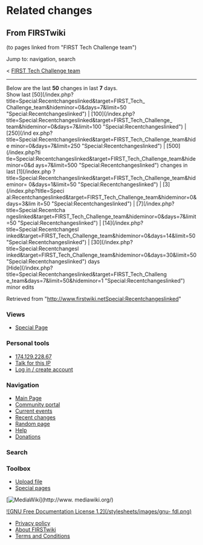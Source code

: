 # Related changes

## From FIRSTwiki

(to pages linked from "FIRST Tech Challenge team")

Jump to: navigation, search

< [FIRST Tech Challenge team](/index.php?title=FIRST_Tech_Challenge_team&redirect=no "FIRST Tech
Challenge team")

--------------------------------------------------------------------------------

Below are the last **50** changes in last **7** days.<br>
Show last [50](/index.php?title=Special:Recentchangeslinked&target=FIRST_Tech_
Challenge_team&hideminor=0&days=7&limit=50 "Special:Recentchangeslinked") | [100](/index.php?title=Special:Recentchangeslinked&target=FIRST_Tech_Challenge_
team&hideminor=0&days=7&limit=100 "Special:Recentchangeslinked") | [250](/ind
ex.php?title=Special:Recentchangeslinked&target=FIRST_Tech_Challenge_team&hide
minor=0&days=7&limit=250 "Special:Recentchangeslinked") | [500](/index.php?ti
tle=Special:Recentchangeslinked&target=FIRST_Tech_Challenge_team&hideminor=0&d
ays=7&limit=500 "Special:Recentchangeslinked") changes in last [1](/index.php
?title=Special:Recentchangeslinked&target=FIRST_Tech_Challenge_team&hideminor=
0&days=1&limit=50 "Special:Recentchangeslinked") | [3](/index.php?title=Speci
al:Recentchangeslinked&target=FIRST_Tech_Challenge_team&hideminor=0&days=3&lim
it=50 "Special:Recentchangeslinked") | [7](/index.php?title=Special:Recentcha
ngeslinked&target=FIRST_Tech_Challenge_team&hideminor=0&days=7&limit=50 "Special:Recentchangeslinked") | [14](/index.php?title=Special:Recentchangesl
inked&target=FIRST_Tech_Challenge_team&hideminor=0&days=14&limit=50 "Special:Recentchangeslinked") | [30](/index.php?title=Special:Recentchangesl
inked&target=FIRST_Tech_Challenge_team&hideminor=0&days=30&limit=50 "Special:Recentchangeslinked") days<br>
[Hide](/index.php?title=Special:Recentchangeslinked&target=FIRST_Tech_Challeng
e_team&days=7&limit=50&hideminor=1 "Special:Recentchangeslinked") minor edits

Retrieved from "<http://www.firstwiki.netSpecial:Recentchangeslinked>"

### Views

- [Special Page](Special:Recentchangeslinked/FIRST_Tech_Challenge_team)

### Personal tools

- [174.129.228.67](User:174.129.228.67)
- [Talk for this IP](User_talk:174.129.228.67)
- [Log in / create account](/index.php?title=Special:Userlogin&returnto=Special:Recentchangeslinked)

[](Main_Page "Main Page")

### Navigation

- [Main Page](Main_Page)
- [Community portal](FIRSTwiki:Community_portal)
- [Current events](Current_events)
- [Recent changes](Special:Recentchanges)
- [Random page](Special:Random)
- [Help](FIRSTwiki:Help)
- [Donations](FIRSTwiki:Site_support)

### Search

### Toolbox

- [Upload file](Special:Upload)
- [Special pages](Special:Specialpages)

[![MediaWiki](/skins/common/images/poweredby_mediawiki_88x31.png)](http://www.
mediawiki.org/)

[![GNU Free Documentation License 1.2](/stylesheets/images/gnu-
fdl.png)](http://www.gnu.org/copyleft/fdl.html)

- [Privacy policy](FIRSTwiki:Privacy_policy "FIRSTwiki:Privacy policy")
- [About FIRSTwiki](FIRSTwiki:About "FIRSTwiki:About")
- [Terms and Conditions](FIRSTwiki:Terms_and_conditions "FIRSTwiki:Terms and conditions")
